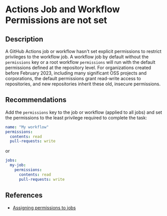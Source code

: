# Actions Job and Workflow Permissions are not set

## Description

A GitHub Actions job or workflow hasn't set explicit permissions to restrict privileges to the workflow job.
A workflow job by default without the `permissions` key or a root workflow `permissions` will run with the default permissions defined at the repository level. For organizations created before February 2023, including many significant OSS projects and corporations, the default permissions grant read-write access to repositories, and new repositories inherit these old, insecure permissions.

## Recommendations

Add the `permissions` key to the job or workflow (applied to all jobs) and set the permissions to the least privilege required to complete the task:

```yaml
name: "My workflow"
permissions:
  contents: read
  pull-requests: write
```

or

```yaml
jobs:
  my-job:
    permissions:
      contents: read
      pull-requests: write
```

## References

- [Assigning permissions to jobs](https://docs.github.com/en/actions/writing-workflows/choosing-what-your-workflow-does/assigning-permissions-to-jobs)

